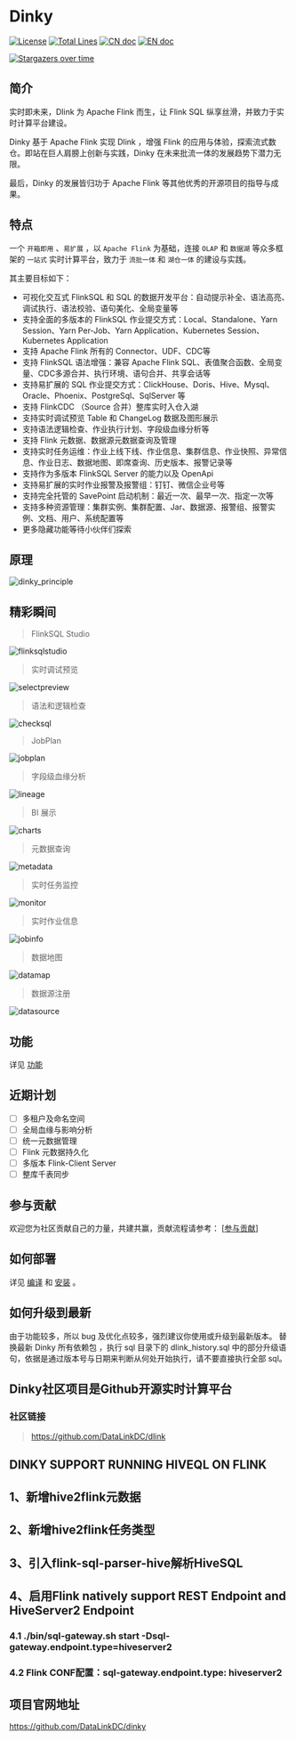 # Dinky

[![License](https://img.shields.io/badge/license-Apache%202-4EB1BA.svg)](https://www.apache.org/licenses/LICENSE-2.0.html)
[![Total Lines](https://tokei.rs/b1/github/DataLinkDC/dlink?category=lines)](https://github.com/DataLinkDC/dlink)
[![CN doc](https://img.shields.io/badge/文档-中文版-blue.svg)](README.md)
[![EN doc](https://img.shields.io/badge/document-English-blue.svg)](README.md)

[![Stargazers over time](https://starchart.cc/DataLinkDC/dlink.svg)](https://starchart.cc/DataLinkDC/dlink)

## 简介

实时即未来，Dlink 为 Apache Flink 而生，让 Flink SQL 纵享丝滑，并致力于实时计算平台建设。

Dinky 基于 Apache Flink 实现 Dlink ，增强 Flink 的应用与体验，探索流式数仓。即站在巨人肩膀上创新与实践，Dinky 在未来批流一体的发展趋势下潜力无限。

最后，Dinky 的发展皆归功于 Apache Flink 等其他优秀的开源项目的指导与成果。

## 特点

一个 `开箱即用` 、`易扩展` ，以 `Apache Flink` 为基础，连接 `OLAP` 和 `数据湖` 等众多框架的 `一站式` 实时计算平台，致力于 `流批一体` 和 `湖仓一体` 的建设与实践。

其主要目标如下：

- 可视化交互式 FlinkSQL 和 SQL 的数据开发平台：自动提示补全、语法高亮、调试执行、语法校验、语句美化、全局变量等
- 支持全面的多版本的 FlinkSQL 作业提交方式：Local、Standalone、Yarn Session、Yarn Per-Job、Yarn Application、Kubernetes Session、Kubernetes Application
- 支持 Apache Flink 所有的 Connector、UDF、CDC等
- 支持 FlinkSQL 语法增强：兼容 Apache Flink SQL、表值聚合函数、全局变量、CDC多源合并、执行环境、语句合并、共享会话等
- 支持易扩展的 SQL 作业提交方式：ClickHouse、Doris、Hive、Mysql、Oracle、Phoenix、PostgreSql、SqlServer 等
- 支持 FlinkCDC （Source 合并）整库实时入仓入湖
- 支持实时调试预览 Table 和 ChangeLog 数据及图形展示
- 支持语法逻辑检查、作业执行计划、字段级血缘分析等
- 支持 Flink 元数据、数据源元数据查询及管理
- 支持实时任务运维：作业上线下线、作业信息、集群信息、作业快照、异常信息、作业日志、数据地图、即席查询、历史版本、报警记录等
- 支持作为多版本 FlinkSQL Server 的能力以及 OpenApi
- 支持易扩展的实时作业报警及报警组：钉钉、微信企业号等
- 支持完全托管的 SavePoint 启动机制：最近一次、最早一次、指定一次等
- 支持多种资源管理：集群实例、集群配置、Jar、数据源、报警组、报警实例、文档、用户、系统配置等
- 更多隐藏功能等待小伙伴们探索

## 原理

![dinky_principle](https://raw.githubusercontent.com/DataLinkDC/dlink/main/dlink-doc/images/main/dinky_principle.png)

## 精彩瞬间

> FlinkSQL Studio

![flinksqlstudio](https://raw.githubusercontent.com/DataLinkDC/dlink/main/dlink-doc/images/060/flinksqlstudio.png)

> 实时调试预览

![selectpreview](https://raw.githubusercontent.com/DataLinkDC/dlink/main/dlink-doc/images/060/selectpreview.png)

> 语法和逻辑检查

![checksql](https://raw.githubusercontent.com/DataLinkDC/dlink/main/dlink-doc/images/060/checksql.png)

> JobPlan

![jobplan](https://raw.githubusercontent.com/DataLinkDC/dlink/main/dlink-doc/images/060/jobplan.png)

> 字段级血缘分析

![lineage](https://raw.githubusercontent.com/DataLinkDC/dlink/main/dlink-doc/images/060/lineage.png)

> BI 展示

![charts](https://raw.githubusercontent.com/DataLinkDC/dlink/main/dlink-doc/images/060/charts.png)

> 元数据查询

![metadata](https://raw.githubusercontent.com/DataLinkDC/dlink/main/dlink-doc/images/060/metadata.png)

> 实时任务监控

![monitor](https://raw.githubusercontent.com/DataLinkDC/dlink/main/dlink-doc/images/060/monitor.png)

> 实时作业信息

![jobinfo](https://raw.githubusercontent.com/DataLinkDC/dlink/main/dlink-doc/images/060/jobinfo.png)

> 数据地图

![datamap](https://raw.githubusercontent.com/DataLinkDC/dlink/main/dlink-doc/images/060/datamap.png)

> 数据源注册

![datasource](https://raw.githubusercontent.com/DataLinkDC/dlink/main/dlink-doc/images/060/datasource.png)

## 功能

详见 [功能](https://github.com/DataLinkDC/dlink/blob/dev/docs/zh-CN/feature.md)

## 近期计划

- [ ]  多租户及命名空间
- [ ]  全局血缘与影响分析
- [ ]  统一元数据管理
- [ ]  Flink 元数据持久化
- [ ]  多版本 Flink-Client Server
- [ ]  整库千表同步

## 参与贡献

欢迎您为社区贡献自己的力量，共建共赢，贡献流程请参考： [[参与贡献](https://github.com/DataLinkDC/dlink/blob/dev/docs/zh-CN/developer_guide/how_contribute.md)]

## 如何部署

详见 [编译](https://github.com/DataLinkDC/dlink/blob/dev/docs/zh-CN/quick_start/build.md) 和 [安装](https://github.com/DataLinkDC/dlink/blob/dev/docs/zh-CN/quick_start/deploy.md) 。

## 如何升级到最新

由于功能较多，所以 bug 及优化点较多，强烈建议你使用或升级到最新版本。
替换最新 Dinky 所有依赖包 ，执行 sql 目录下的 dlink_history.sql 中的部分升级语句，依据是通过版本号与日期来判断从何处开始执行，请不要直接执行全部 sql。

## Dinky社区项目是Github开源实时计算平台

### 社区链接
>
>https://github.com/DataLinkDC/dlink

## DINKY SUPPORT RUNNING HIVEQL ON FLINK

## 1、新增hive2flink元数据

## 2、新增hive2flink任务类型

## 3、引入flink-sql-parser-hive解析HiveSQL

## 4、启用Flink natively support REST Endpoint and HiveServer2 Endpoint

### 4.1 ./bin/sql-gateway.sh start -Dsql-gateway.endpoint.type=hiveserver2

### 4.2 Flink CONF配置：sql-gateway.endpoint.type: hiveserver2


## 项目官网地址

https://github.com/DataLinkDC/dinky